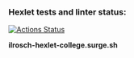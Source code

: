 ### Hexlet tests and linter status:

[![Actions Status](https://github.com/ilrosch/layout-designer-project-58/actions/workflows/hexlet-check.yml/badge.svg)](https://github.com/ilrosch/layout-designer-project-58/actions)

**ilrosch-hexlet-college.surge.sh**
